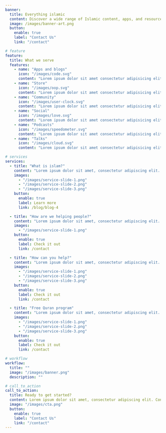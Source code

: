 ```yaml
---
banner:
  title: Everything islamic
  content: Discover a wide range of Islamic content, apps, and resources to enrich your spiritual journey.
  image: /images/banner-art.png
  button:
    enable: true
    label: "Contact Us"
    link: "/contact"

# feature
feature:
  title: What we serve
  features:
    - name: "Apps and blogs"
      icon: "/images/code.svg"
      content: "Lorem ipsum dolor sit amet consectetur adipisicing elit quam nihil"
    - name: "Store"
      icon: "/images/oop.svg"
      content: "Lorem ipsum dolor sit amet consectetur adipisicing elit quam nihil"
    - name: "Community"
      icon: "/images/user-clock.svg"
      content: "Lorem ipsum dolor sit amet consectetur adipisicing elit quam nihil"
    - name: "Social"
      icon: "/images/love.svg"
      content: "Lorem ipsum dolor sit amet consectetur adipisicing elit quam nihil"
    - name: "Podcasts"
      icon: "/images/speedometer.svg"
      content: "Lorem ipsum dolor sit amet consectetur adipisicing elit quam nihil"
    - name: "Talks"
      icon: "/images/cloud.svg"
      content: "Lorem ipsum dolor sit amet consectetur adipisicing elit quam nihil"

# services
services:
  - title: "What is islam?"
    content: "Lorem ipsum dolor sit amet, consectetur adipiscing elit. Consequat tristique eget amet, tempus eu at consecttur. Leo facilisi nunc viverra tellus. Ac laoreet sit vel consquat. consectetur adipiscing elit. Consequat tristique eget amet, tempus eu at consecttur. Leo facilisi nunc viverra tellus. Ac laoreet sit vel consquat."
    images:
      - "/images/service-slide-1.png"
      - "/images/service-slide-2.png"
      - "/images/service-slide-3.png"
    button:
      enable: true
      label: Learn more
      link: /blog/blog-4

  - title: "How are we helping people?"
    content: "Lorem ipsum dolor sit amet, consectetur adipiscing elit. Consequat tristique eget amet, tempus eu at consecttur. Leo facilisi nunc viverra tellus. Ac laoreet sit vel consquat. consectetur adipiscing elit. Consequat tristique eget amet, tempus eu at consecttur. Leo facilisi nunc viverra tellus. Ac laoreet sit vel consquat."
    images:
      - "/images/service-slide-1.png"
    button:
      enable: true
      label: Check it out
      link: /contact

  - title: "How can you help?"
    content: "Lorem ipsum dolor sit amet, consectetur adipiscing elit. Consequat tristique eget amet, tempus eu at consecttur. Leo facilisi nunc viverra tellus. Ac laoreet sit vel consquat. consectetur adipiscing elit. Consequat tristique eget amet, tempus eu at consecttur. Leo facilisi nunc viverra tellus. Ac laoreet sit vel consquat."
    images:
      - "/images/service-slide-1.png"
      - "/images/service-slide-2.png"
      - "/images/service-slide-3.png"
    button:
      enable: true
      label: Check it out
      link: /contact

  - title: "Free Quran program"
    content: "Lorem ipsum dolor sit amet, consectetur adipiscing elit. Consequat tristique eget amet, tempus eu at consecttur. Leo facilisi nunc viverra tellus. Ac laoreet sit vel consquat. consectetur adipiscing elit. Consequat tristique eget amet, tempus eu at consecttur. Leo facilisi nunc viverra tellus. Ac laoreet sit vel consquat."
    images:
      - "/images/service-slide-1.png"
      - "/images/service-slide-2.png"
      - "/images/service-slide-3.png"
    button:
      enable: true
      label: Check it out
      link: /contact

# workflow
workflow:
  title: ""
  image: "/images/banner.png"
  description: ""

# call_to_action
call_to_action:
  title: Ready to get started?
  content: Lorem ipsum dolor sit amet, consectetur adipiscing elit. Consequat tristique eget amet, tempus eu at consecttur.
  image: "/images/cta.png"
  button:
    enable: true
    label: "Contact Us"
    link: "/contact"
---
```

